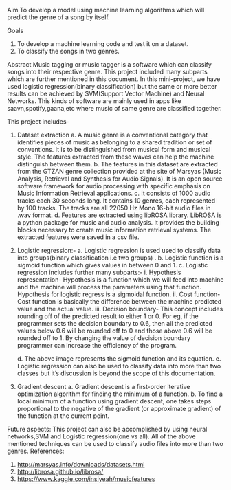 Aim
To develop a model using machine learning algorithms which will predict the genre of a song by
itself.

Goals
1. To develop a machine learning code and test it on a dataset.
2. To classify the songs in two genres.

Abstract
Music tagging or music tagger is a software which can classify songs into their respective genre.
This project included many subparts which are further mentioned in this document.
In this mini-project, we have used logistic regression(binary classification) but the same or more
better results can be achieved by SVM(Support Vector Machine) and Neural Networks.
This kinds of software are mainly used in apps like saavn,spotify,gaana,etc where music of
same genre are classified together.


This project includes-
1. Dataset extraction
      a. A music genre is a conventional category that identifies pieces of music as
          belonging to a shared tradition or set of conventions. It is to be distinguished from
          musical form and musical style. The features extracted from these waves can
          help the machine distinguish between them.
      b. The features in this dataset are extracted from the GTZAN genre collection
          provided at the site of Marsyas (Music Analysis, Retrieval and Synthesis for
          Audio Signals). It is an open source software framework for audio processing
          with specific emphasis on Music Information Retrieval applications.
      c. It consists of 1000 audio tracks each 30 seconds long. It contains 10 genres,
          each represented by 100 tracks. The tracks are all 22050 Hz Mono 16-bit audio
          files in .wav format.
      d. Features are extracted using libROSA library. LibROSA is a python package for
          music and audio analysis. It provides the building blocks necessary to create
          music information retrieval systems. The extracted features were saved in a csv
          file.
2. Logistic regression:-
    a. Logistic regression is used used to classify data into groups(binary classification
        i.e two groups) .
    b. Logistic function is a sigmoid function which gives values in between 0 and 1.
    c. Logistic regression includes further many subparts:-
        i. Hypothesis representation- Hypothesis is a function which we will feed
           into machine and the machine will process the parameters using that
           function. Hypothesis for logistic regress is a sigmoidal function.
       ii. Cost function- Cost function is basically the difference between the
            machine predicted value and the actual value.
       iii. Decision boundary- This concept includes rounding off of the predicted
            result to either 1 or 0. For eg, if the programmer sets the decision
            boundary to 0.6, then all the predicted values below 0.6 will be rounded
            off to 0 and those above 0.6 will be rounded off to 1. By changing the
            value of decision boundary programmer can increase the efficiency of the
            program.

    d. The above image represents the sigmoid function and its equation.
    e. Logistic regression can also be used to classify data into more than two classes
       but it’s discussion is beyond the scope of this documentation.

3. Gradient descent
    a. Gradient descent is a first-order iterative optimization algorithm for finding
       the minimum of a function.
    b. To find a local minimum of a function using gradient descent, one takes
       steps proportional to the negative of the gradient (or approximate gradient)
       of the function at the current point.


Future aspects:
This project can also be accomplished by using neural networks,SVM and Logistic
regression(one vs all). All of the above mentioned techniques can be used to classify audio
files into more than two genres.
References:
1. http://marsyas.info/downloads/datasets.html
2. http://librosa.github.io/librosa/
3. https://www.kaggle.com/insiyeah/musicfeatures
